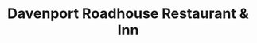 ---
title: "Davenport Roadhouse Restaurant & Inn"
url: /davenport/davenport-roadhouse-restaurant-und-inn/
shop: Bäckerei
---